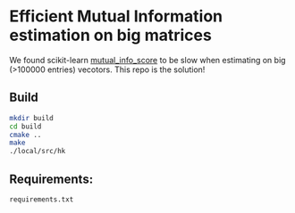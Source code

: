 # Efficient Mutual Information estimation on big matrices

We found scikit-learn [mutual_info_score](https://scikit-learn.org/stable/modules/generated/sklearn.metrics.mutual_info_score.html) to be slow when estimating on big (>100000 entries) vecotors. This repo is the solution!


## Build

```bash
mkdir build
cd build
cmake ..
make
./local/src/hk
```

## Requirements:
`requirements.txt`
